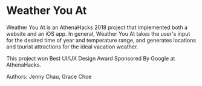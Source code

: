 # Weather You At

Weather You At is an AthenaHacks 2018 project that implemented both a website and an iOS app. In general, Weather You At 
takes the user's input for the desired time of year and temperature range, and generates locations and tourist attractions 
for the ideal vacation weather. 

This project won Best UI/UX Design Award Sponsored By Google at AthenaHacks. 

Authors: Jenny Chau, Grace Choe
